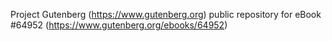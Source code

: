 Project Gutenberg (https://www.gutenberg.org) public repository for
eBook #64952 (https://www.gutenberg.org/ebooks/64952)
